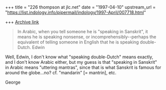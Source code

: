 +++
title = "226 thompson at jlc.net"
date = "1997-04-10"
upstream_url = "https://list.indology.info/pipermail/indology/1997-April/007718.html"

+++
[Archive link](https://list.indology.info/pipermail/indology/1997-April/007718.html)

>In Arabic, when you tell someone he is "speaking in Sanskrit", it means
>he is speaking nonsense, or incomprehensibly--perhaps the
>equivalent of telling someone in English that he is speaking double-Dutch.
>Edwin

Well, Edwin, I don't know what "speaking double-Dutch" means exactly, and I
don't know Arabic either, but my guess is that "speaking in Sanskrit" in
Arabic means "uttering mantras", since that is what Sanskrit is famous for
around the globe...no?  cf. "mandarin" [= mantrin], etc.

George







